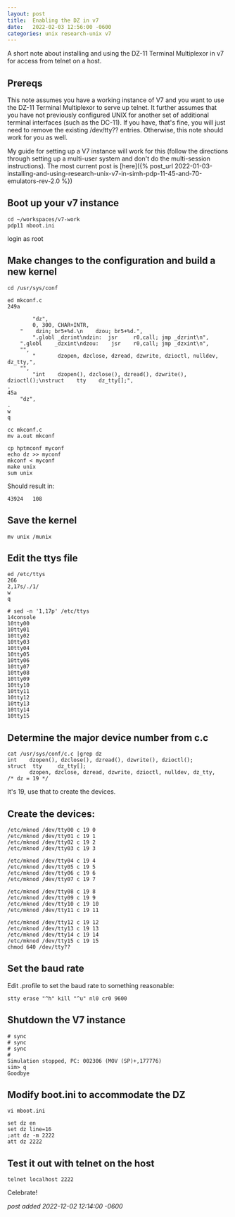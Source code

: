 ```yaml
---
layout:	post
title:	Enabling the DZ in v7
date:	2022-02-03 12:56:00 -0600
categories:	unix research-unix v7
---
```

A short note about installing and using the DZ-11 Terminal Multiplexor in v7 for access from telnet on a host.

<!--more-->

## Prereqs

This note assumes you have a working instance of V7 and you want to use the DZ-11 Terminal Multiplexor to serve up telnet. It further assumes that you have not previously configured UNIX for another set of additional terminal interfaces (such as the DC-11). If you have, that's fine, you will just need to remove the existing /dev/tty?? entries. Otherwise, this note should work for you as well.

My guide for setting up a V7 instance will work for this (follow the directions through setting up a multi-user system and don't do the multi-session instructions). The most current post is [here]({% post_url 2022-01-03-installing-and-using-research-unix-v7-in-simh-pdp-11-45-and-70-emulators-rev-2.0 %})

## Boot up your v7 instance

```
cd ~/workspaces/v7-work
pdp11 nboot.ini
```

login as root

## Make changes to the configuration and build a new kernel

```
cd /usr/sys/conf

ed mkconf.c
249a

		"dz",
		0, 300, CHAR+INTR,
	"    dzin; br5+%d.\n    dzou; br5+%d.",
		".globl _dzrint\ndzin:  jsr     r0,call; jmp _dzrint\n",
	".globl    _dzxint\ndzou:    jsr    r0,call; jmp _dzxint\n",
	"",
		"       dzopen, dzclose, dzread, dzwrite, dzioctl, nulldev, dz_tty,",
	"",
		"int    dzopen(), dzclose(), dzread(), dzwrite(), dzioctl();\nstruct    tty    dz_tty[];",
.
45a
	"dz",
.
w
q

cc mkconf.c
mv a.out mkconf

cp hptmconf myconf
echo dz >> myconf
mkconf < myconf
make unix
sum unix
```

Should result in:

`43924   108`

## Save the kernel

`mv unix /munix`

## Edit the ttys file
 
```
ed /etc/ttys
266
2,17s/./1/
w
q

# sed -n '1,17p' /etc/ttys
14console
10tty00
10tty01
10tty02
10tty03
10tty04
10tty05
10tty06
10tty07
10tty08
10tty09
10tty10
10tty11
10tty12
10tty13
10tty14
10tty15
```
 
## Determine the major device number from c.c

```
cat /usr/sys/conf/c.c |grep dz
int    dzopen(), dzclose(), dzread(), dzwrite(), dzioctl();
struct  tty     dz_tty[];
	   dzopen, dzclose, dzread, dzwrite, dzioctl, nulldev, dz_tty,      /* dz = 19 */
```

It's 19, use that to create the devices.

## Create the devices:

```
/etc/mknod /dev/tty00 c 19 0
/etc/mknod /dev/tty01 c 19 1
/etc/mknod /dev/tty02 c 19 2
/etc/mknod /dev/tty03 c 19 3

/etc/mknod /dev/tty04 c 19 4
/etc/mknod /dev/tty05 c 19 5
/etc/mknod /dev/tty06 c 19 6
/etc/mknod /dev/tty07 c 19 7

/etc/mknod /dev/tty08 c 19 8
/etc/mknod /dev/tty09 c 19 9
/etc/mknod /dev/tty10 c 19 10
/etc/mknod /dev/tty11 c 19 11

/etc/mknod /dev/tty12 c 19 12
/etc/mknod /dev/tty13 c 19 13
/etc/mknod /dev/tty14 c 19 14
/etc/mknod /dev/tty15 c 19 15
chmod 640 /dev/tty??
```

## Set the baud rate

Edit .profile to set the baud rate to something reasonable:

`stty erase "^h" kill "^u" nl0 cr0 9600`


## Shutdown the V7 instance

```
# sync
# sync
# sync
#
Simulation stopped, PC: 002306 (MOV (SP)+,177776)
sim> q
Goodbye
```

## Modify boot.ini to accommodate the DZ

```
vi mboot.ini

set dz en
set dz line=16
;att dz -m 2222
att dz 2222
```

## Test it out with telnet on the host

`telnet localhost 2222`

Celebrate!

*post added 2022-12-02 12:14:00 -0600*